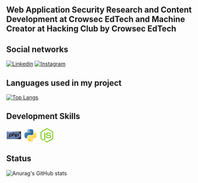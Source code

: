 ## Web Application Security Research and Content Development at Crowsec EdTech and Machine Creator at Hacking Club by Crowsec EdTech

## Social networks

[![Linkedin](https://img.shields.io/badge/LinkedIn-0077B5?style=for-the-badge&logo=linkedin&logoColor=white)](https://www.linkedin.com/in/maiky-jhony/)
[![Instagram](https://img.shields.io/badge/Instagram-E4405F?style=for-the-badge&logo=instagram&logoColor=white)](https://www.instagram.com/vert16x/)

## Languages used in my project
[![Top Langs](https://github-readme-stats.vercel.app/api/top-langs/?username=Vert16x&layout=demo&theme=dracula&locale=pt-br)](https://github.com/vert16x)

## Development Skills
<p>
<img align="center" src="https://raw.githubusercontent.com/devicons/devicon/master/icons/php/php-original.svg" width=40>
<img align="center" src="https://raw.githubusercontent.com/devicons/devicon/master/icons/python/python-original.svg" width=40>
<img align="center" src="https://raw.githubusercontent.com/devicons/devicon/master/icons/nodejs/nodejs-original.svg" width=40>
</p>

## Status

![Anurag's GitHub stats](https://github-readme-stats.vercel.app/api?username=Vert16x&show_icons=true&theme=dracula)
